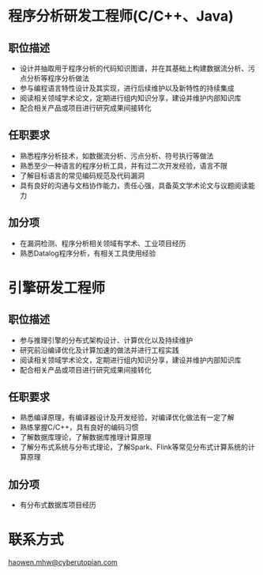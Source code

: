# 程序分析研发工程师(C/C++、Java)

## 职位描述

- 设计并抽取用于程序分析的代码知识图谱，并在其基础上构建数据流分析、污点分析等程序分析做法
- 参与编程语言特性设计及其实现，进行后续维护以及新特性的持续集成
- 阅读相关领域学术论文，定期进行组内知识分享，建设并维护内部知识库
- 配合相关产品或项目进行研究成果间接转化


## 任职要求

- 熟悉程序分析技术，如数据流分析、污点分析、符号执行等做法
- 熟悉至少一种语言的程序分析工具，并有过二次开发经验，语言不限
- 了解目标语言的常见编码规范及代码漏洞
- 具有良好的沟通与文档协作能力，责任心强，具备英文学术论文与议题阅读能力


## 加分项

- 在漏洞检测、程序分析相关领域有学术、工业项目经历
- 熟悉Datalog程序分析，有相关工具使用经验



# 引擎研发工程师

## 职位描述

- 参与推理引擎的分布式架构设计、计算优化以及持续维护
- 研究前沿编译优化及计算加速的做法并进行工程实践
- 阅读相关领域学术论文，定期进行组内知识分享，建设并维护内部知识库
- 配合相关产品或项目进行研究成果间接转化


## 任职要求

- 熟悉编译原理，有编译器设计及开发经验，对编译优化做法有一定了解
- 熟练掌握C/C++，具有良好的编码习惯
- 了解数据库理论，了解数据库推理计算原理
- 了解分布式系统与分布式理论，了解Spark、Flink等常见分布式计算系统的计算原理


## 加分项

- 有分布式数据库项目经历

# 联系方式

haowen.mhw@cyberutopian.com
